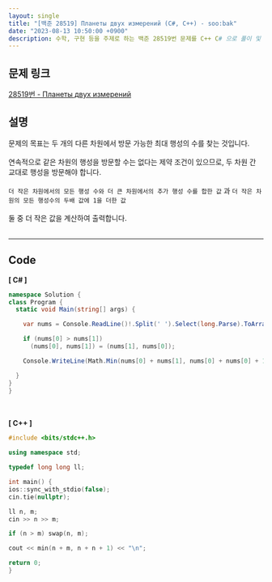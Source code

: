 ```yaml
---
layout: single
title: "[백준 28519] Планеты двух измерений (C#, C++) - soo:bak"
date: "2023-08-13 10:50:00 +0900"
description: 수학, 구현 등을 주제로 하는 백준 28519번 문제를 C++ C# 으로 풀이 및 해설
---
```


## 문제 링크
  [28519번 - Планеты двух измерений](https://www.acmicpc.net/problem/28519)

## 설명
문제의 목표는 두 개의 다른 차원에서 방문 가능한 최대 행성의 수를 찾는 것입니다. <br>
<br>
연속적으로 같은 차원의 행성을 방문할 수는 없다는 제약 조건이 있으므로, 두 차원 간 교대로 행성을 방문해야 합니다. <br>
<br>
`더 작은 차원에서의 모든 행성 수와 더 큰 차원에서의 추가 행성 수를 합한 값` 과 `더 작은 차원의 모든 행성수의 두배 값에 1을 더한 값` <br>
<br>
둘 중 더 작은 값을 계산하여 출력합니다. <br>
<br>
- - -

## Code
<b>[ C# ] </b>
<br>

  ```c#
namespace Solution {
  class Program {
    static void Main(string[] args) {

      var nums = Console.ReadLine()!.Split(' ').Select(long.Parse).ToArray();

      if (nums[0] > nums[1])
        (nums[0], nums[1]) = (nums[1], nums[0]);

      Console.WriteLine(Math.Min(nums[0] + nums[1], nums[0] + nums[0] + 1));

    }
  }
}
  ```
<br><br>
<b>[ C++ ] </b>
<br>

  ```c++
#include <bits/stdc++.h>

using namespace std;

typedef long long ll;

int main() {
  ios::sync_with_stdio(false);
  cin.tie(nullptr);

  ll n, m;
  cin >> n >> m;

  if (n > m) swap(n, m);

  cout << min(n + m, n + n + 1) << "\n";

  return 0;
}
  ```
